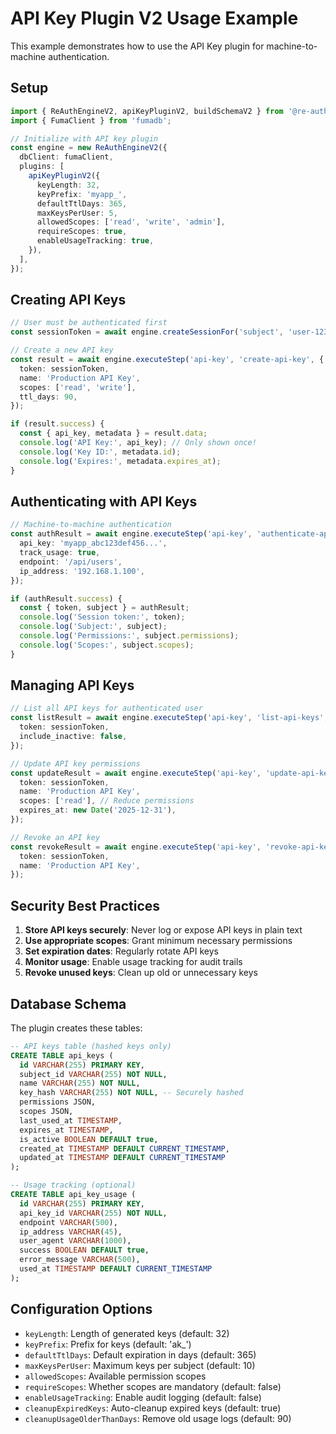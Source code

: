 # API Key Plugin V2 Usage Example

This example demonstrates how to use the API Key plugin for machine-to-machine authentication.

## Setup

```typescript
import { ReAuthEngineV2, apiKeyPluginV2, buildSchemaV2 } from '@re-auth/reauth/v2';
import { FumaClient } from 'fumadb';

// Initialize with API key plugin
const engine = new ReAuthEngineV2({
  dbClient: fumaClient,
  plugins: [
    apiKeyPluginV2({
      keyLength: 32,
      keyPrefix: 'myapp_',
      defaultTtlDays: 365,
      maxKeysPerUser: 5,
      allowedScopes: ['read', 'write', 'admin'],
      requireScopes: true,
      enableUsageTracking: true,
    }),
  ],
});
```

## Creating API Keys

```typescript
// User must be authenticated first
const sessionToken = await engine.createSessionFor('subject', 'user-123');

// Create a new API key
const result = await engine.executeStep('api-key', 'create-api-key', {
  token: sessionToken,
  name: 'Production API Key',
  scopes: ['read', 'write'],
  ttl_days: 90,
});

if (result.success) {
  const { api_key, metadata } = result.data;
  console.log('API Key:', api_key); // Only shown once!
  console.log('Key ID:', metadata.id);
  console.log('Expires:', metadata.expires_at);
}
```

## Authenticating with API Keys

```typescript
// Machine-to-machine authentication
const authResult = await engine.executeStep('api-key', 'authenticate-api-key', {
  api_key: 'myapp_abc123def456...',
  track_usage: true,
  endpoint: '/api/users',
  ip_address: '192.168.1.100',
});

if (authResult.success) {
  const { token, subject } = authResult;
  console.log('Session token:', token);
  console.log('Subject:', subject);
  console.log('Permissions:', subject.permissions);
  console.log('Scopes:', subject.scopes);
}
```

## Managing API Keys

```typescript
// List all API keys for authenticated user
const listResult = await engine.executeStep('api-key', 'list-api-keys', {
  token: sessionToken,
  include_inactive: false,
});

// Update API key permissions
const updateResult = await engine.executeStep('api-key', 'update-api-key', {
  token: sessionToken,
  name: 'Production API Key',
  scopes: ['read'], // Reduce permissions
  expires_at: new Date('2025-12-31'),
});

// Revoke an API key
const revokeResult = await engine.executeStep('api-key', 'revoke-api-key', {
  token: sessionToken,
  name: 'Production API Key',
});
```

## Security Best Practices

1. **Store API keys securely**: Never log or expose API keys in plain text
2. **Use appropriate scopes**: Grant minimum necessary permissions
3. **Set expiration dates**: Regularly rotate API keys
4. **Monitor usage**: Enable usage tracking for audit trails
5. **Revoke unused keys**: Clean up old or unnecessary keys

## Database Schema

The plugin creates these tables:

```sql
-- API keys table (hashed keys only)
CREATE TABLE api_keys (
  id VARCHAR(255) PRIMARY KEY,
  subject_id VARCHAR(255) NOT NULL,
  name VARCHAR(255) NOT NULL,
  key_hash VARCHAR(255) NOT NULL, -- Securely hashed
  permissions JSON,
  scopes JSON,
  last_used_at TIMESTAMP,
  expires_at TIMESTAMP,
  is_active BOOLEAN DEFAULT true,
  created_at TIMESTAMP DEFAULT CURRENT_TIMESTAMP,
  updated_at TIMESTAMP DEFAULT CURRENT_TIMESTAMP
);

-- Usage tracking (optional)
CREATE TABLE api_key_usage (
  id VARCHAR(255) PRIMARY KEY,
  api_key_id VARCHAR(255) NOT NULL,
  endpoint VARCHAR(500),
  ip_address VARCHAR(45),
  user_agent VARCHAR(1000),
  success BOOLEAN DEFAULT true,
  error_message VARCHAR(500),
  used_at TIMESTAMP DEFAULT CURRENT_TIMESTAMP
);
```

## Configuration Options

- `keyLength`: Length of generated keys (default: 32)
- `keyPrefix`: Prefix for keys (default: 'ak_')
- `defaultTtlDays`: Default expiration in days (default: 365)
- `maxKeysPerUser`: Maximum keys per subject (default: 10)
- `allowedScopes`: Available permission scopes
- `requireScopes`: Whether scopes are mandatory (default: false)
- `enableUsageTracking`: Enable audit logging (default: false)
- `cleanupExpiredKeys`: Auto-cleanup expired keys (default: true)
- `cleanupUsageOlderThanDays`: Remove old usage logs (default: 90)
